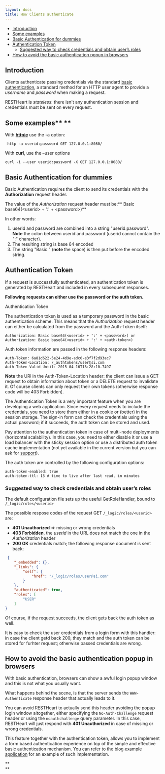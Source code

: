 ```yaml
---
layout: docs
title: How Clients authenticate
---
```


* [Introduction](#introduction)
* [Some examples](#some-examples-)
* [Basic Authentication for dummies](#basic-authentication-for-dummies)
* [Authentication Token](#authentication-token)
    * [Suggested way to check credentials and obtain user’s roles](#suggested-way-to-check-credentials-and-obtain-users-roles)
* [How to avoid the basic authentication popup in browsers](#how-to-avoid-the-basic-authentication-popup-in-browsers)

## Introduction

Clients authenticate passing credentials via the standard [basic
authentication](https://en.wikipedia.org/wiki/Basic_access_authentication),
a standard method for an HTTP user agent to provide a *username* and
*password* when making a request.

RESTHeart is *stateless*: there isn't any authentication session and
credentials must be sent on every request.

## Some examples** ** 

With **[httpie](https://github.com/jkbrzt/httpie)** use the -a option:

``` text
 http -a userid:password GET 127.0.0.1:8080/
```

With **curl**, use the –user options

``` text
curl -i --user userid:password -X GET 127.0.0.1:8080/
```

## Basic Authentication for dummies

Basic Authentication requires the client to send its credentials with
the **Authorization** request header.

The value of the *Authorization* request header must be:** Basic
base64(&lt;userid&gt; + ':' + &lt;password&gt;)**

In other words:

1.  userid and password are combined into a string "userid:password".
    **Note** the colon between userid and password (userid cannot
    contain the ":" character).
2.  The resulting string is base 64 encoded
3.  The string "Basic " (**note** the space) is then put before the
    encoded string.

## Authentication Token

If a request is successfully authenticated, an authentication token is
generated by RESTHeart and included in every subsequent responses.

**Following requests can either use the password or the auth token.**

Authentication Token

The authentication token is used as a temporary password in the basic
authentication scheme. This means that the *Authorization* request
header can either be calculated from the password and the Auth-Token
itself:

`Authorization: Basic base64(<userid> + ':' + <password>) or Authorization: Basic base64(<userid> + ':' + <auth-token>)`

Auth token information are passed in the following response headers:

``` text
Auth-Token: 6a81d622-5e24-4d9e-adc0-e3f7f2d93ac7
Auth-Token-Location: /_authtokens/user@si.com
Auth-Token-Valid-Until: 2015-04-16T13:28:10.749Z
```

**Note** the URI in the Auth-Token-Location header: the client can issue
a GET request to obtain information about token or a DELETE request to
invalidate it. Of course clients can only request their own tokens
(otherwise response code will be 403 Forbidden).

The Authentication Token is a very important feature when you are
developing a web application. Since every request needs to include the
credentials, you need to store them either in a cookie or (better) in
the session storage. The sign-in form can check the credentials using
the actual password; if it succeeds, the auth token can be stored and
used.

Pay attention to the authentication token in case of multi-node
deployments (horizontal scalability). In this case, you need to either
disable it or use a load balancer with the sticky session option or use
a distributed auth token cache implementation (not yet available in the
current version but you can ask
for [support](http://restheart.org/support.html)).

The auth token are controlled by the following configuration options:

``` text
auth-token-enabled: true
auth-token-ttl: 15 # time to live after last read, in minutes
```

### Suggested way to check credentials and obtain user’s roles

The default configuration file sets up the useful GetRoleHandler, bound
to `/_logic/roles/<userid>`

The possible respose codes of the request GET `/_logic/roles/<userid>`
are:

-   **401 Unauthorized** =&gt; missing or wrong credentials
-   **403 Forbidden**, the *userid* in the URL does not match the one in
    the *Authorization* header
-   **200 OK** credentials match; the following response document is
    sent back:

``` json
 {
    "_embedded": {}, 
    "_links": {
        "self": {
            "href": "/_logic/roles/user@si.com"
        }
    }, 
    "authenticated": true, 
    "roles": [
        "USER"
    ]
}
```

Of course, if the request succeeds, the client gets back the auth token
as well.

It is easy to check the user credentials from a login form with this
handler: in case the client getd back 200, they match and the auth token
can be stored for furhter request; otherwise passed credentials are
wrong.

## How to avoid the basic authentication popup in browsers

With basic authentication, browsers can show a awful login popup window
and this is not what you usually want.

What happens behind the scene, is that the server sends
the `WWW-Authenticate` response header that actually leads to it. 

You can avoid RESTHeart to actually send this header avoiding the popup
login window altogether, either specifying
the `No-Auth-Challenge` request header or using
the `noauthchallenge` query parameter. In this case, RESTHeart will just
respond with **401 Unauthorized** in case of missing or wrong
credentials.

This feature together with the authentication token, allows you to
implement a form based authentication experience on top of the simple
and effective basic authentication mechanism. You can refer to the [blog
example
application](https://github.com/softinstigate/restheart-blog-example) for
an example of such implementation.

**  
**
